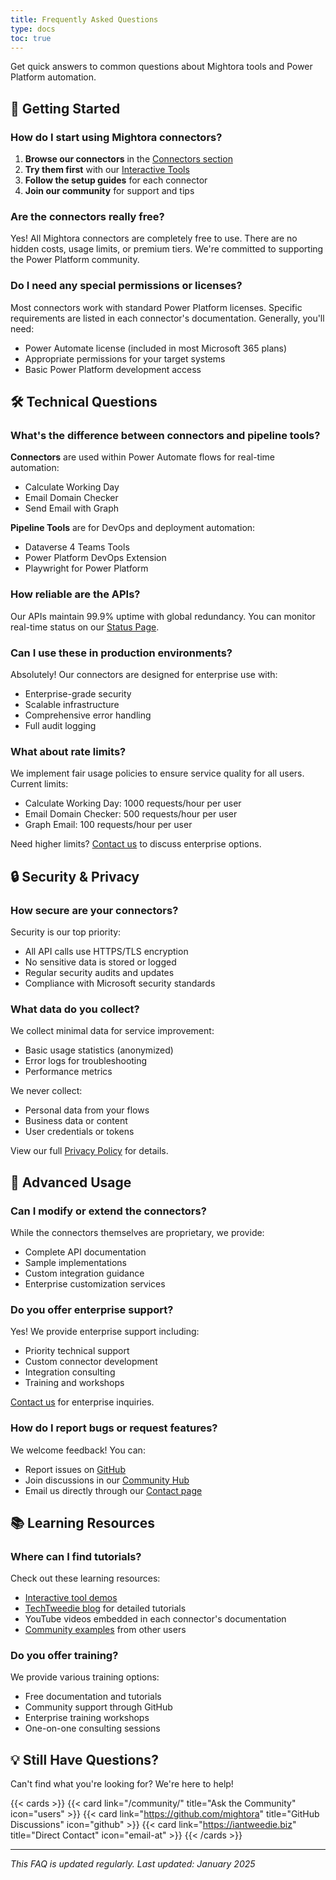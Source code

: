 ```yaml
---
title: Frequently Asked Questions
type: docs
toc: true
---
```



Get quick answers to common questions about Mightora tools and Power Platform automation.

## 🔧 Getting Started

### How do I start using Mightora connectors?

1. **Browse our connectors** in the [Connectors section](/power-automate-connectors/)
2. **Try them first** with our [Interactive Tools](/try-tools/)
3. **Follow the setup guides** for each connector
4. **Join our community** for support and tips

### Are the connectors really free?

Yes! All Mightora connectors are completely free to use. There are no hidden costs, usage limits, or premium tiers. We're committed to supporting the Power Platform community.

### Do I need any special permissions or licenses?

Most connectors work with standard Power Platform licenses. Specific requirements are listed in each connector's documentation. Generally, you'll need:

- Power Automate license (included in most Microsoft 365 plans)
- Appropriate permissions for your target systems
- Basic Power Platform development access

## 🛠️ Technical Questions

### What's the difference between connectors and pipeline tools?

**Connectors** are used within Power Automate flows for real-time automation:
- Calculate Working Day
- Email Domain Checker  
- Send Email with Graph

**Pipeline Tools** are for DevOps and deployment automation:
- Dataverse 4 Teams Tools
- Power Platform DevOps Extension
- Playwright for Power Platform

### How reliable are the APIs?

Our APIs maintain 99.9% uptime with global redundancy. You can monitor real-time status on our [Status Page](https://stats.uptimerobot.com/3EPW8gBu4N).

### Can I use these in production environments?

Absolutely! Our connectors are designed for enterprise use with:
- Enterprise-grade security
- Scalable infrastructure  
- Comprehensive error handling
- Full audit logging

### What about rate limits?

We implement fair usage policies to ensure service quality for all users. Current limits:
- Calculate Working Day: 1000 requests/hour per user
- Email Domain Checker: 500 requests/hour per user
- Graph Email: 100 requests/hour per user

Need higher limits? [Contact us](https://iantweedie.biz) to discuss enterprise options.

## 🔒 Security & Privacy

### How secure are your connectors?

Security is our top priority:
- All API calls use HTTPS/TLS encryption
- No sensitive data is stored or logged
- Regular security audits and updates
- Compliance with Microsoft security standards

### What data do you collect?

We collect minimal data for service improvement:
- Basic usage statistics (anonymized)
- Error logs for troubleshooting
- Performance metrics

We never collect:
- Personal data from your flows
- Business data or content
- User credentials or tokens

View our full [Privacy Policy](/privacy/) for details.

## 🚀 Advanced Usage

### Can I modify or extend the connectors?

While the connectors themselves are proprietary, we provide:
- Complete API documentation
- Sample implementations
- Custom integration guidance
- Enterprise customization services

### Do you offer enterprise support?

Yes! We provide enterprise support including:
- Priority technical support
- Custom connector development
- Integration consulting
- Training and workshops

[Contact us](https://iantweedie.biz) for enterprise inquiries.

### How do I report bugs or request features?

We welcome feedback! You can:
- Report issues on [GitHub](https://github.com/mightora)
- Join discussions in our [Community Hub](/community/)
- Email us directly through our [Contact page](https://iantweedie.biz)

## 📚 Learning Resources

### Where can I find tutorials?

Check out these learning resources:
- [Interactive tool demos](/try-tools/)
- [TechTweedie blog](https://techtweedie.github.io) for detailed tutorials
- YouTube videos embedded in each connector's documentation
- [Community examples](/community/) from other users

### Do you offer training?

We provide various training options:
- Free documentation and tutorials
- Community support through GitHub
- Enterprise training workshops
- One-on-one consulting sessions

## 💡 Still Have Questions?

Can't find what you're looking for? We're here to help!

{{< cards >}}
  {{< card link="/community/" title="Ask the Community" icon="users" >}}
  {{< card link="https://github.com/mightora" title="GitHub Discussions" icon="github" >}}
  {{< card link="https://iantweedie.biz" title="Direct Contact" icon="email-at" >}}
{{< /cards >}}

---

*This FAQ is updated regularly. Last updated: January 2025*
